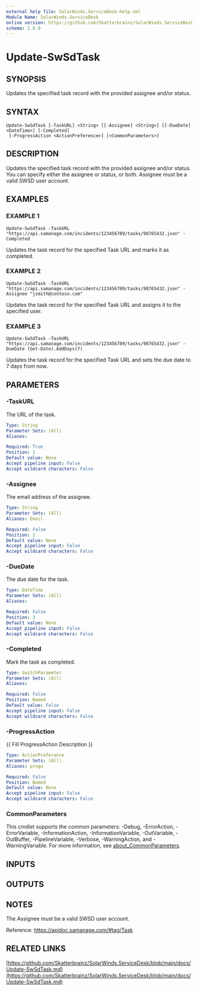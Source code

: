 ```yaml
---
external help file: SolarWinds.ServiceDesk-help.xml
Module Name: SolarWinds.ServiceDesk
online version: https://github.com/Skatterbrainz/SolarWinds.ServiceDesk/blob/main/docs/Update-SwSdTask.md
schema: 2.0.0
---
```


# Update-SwSdTask

## SYNOPSIS
Updates the specified task record with the provided assignee and/or status.

## SYNTAX

```
Update-SwSdTask [-TaskURL] <String> [[-Assignee] <String>] [[-DueDate] <DateTime>] [-Completed]
 [-ProgressAction <ActionPreference>] [<CommonParameters>]
```

## DESCRIPTION
Updates the specified task record with the provided assignee and/or status.
You can specify either the assignee or status, or both.
Assignee must be a valid SWSD user account.

## EXAMPLES

### EXAMPLE 1
```
Update-SwSdTask -TaskURL "https://api.samanage.com/incidents/123456789/tasks/98765432.json" -Completed
```

Updates the task record for the specified Task URL and marks it as completed.

### EXAMPLE 2
```
Update-SwSdTask -TaskURL "https://api.samanage.com/incidents/123456789/tasks/98765432.json" -Assignee "jsmith@contoso.com"
```

Updates the task record for the specified Task URL and assigns it to the specified user.

### EXAMPLE 3
```
Update-SwSdTask -TaskURL "https://api.samanage.com/incidents/123456789/tasks/98765432.json" -DueDate (Get-Date).AddDays(7)
```

Updates the task record for the specified Task URL and sets the due date to 7 days from now.

## PARAMETERS

### -TaskURL
The URL of the task.

```yaml
Type: String
Parameter Sets: (All)
Aliases:

Required: True
Position: 1
Default value: None
Accept pipeline input: False
Accept wildcard characters: False
```

### -Assignee
The email address of the assignee.

```yaml
Type: String
Parameter Sets: (All)
Aliases: Email

Required: False
Position: 2
Default value: None
Accept pipeline input: False
Accept wildcard characters: False
```

### -DueDate
The due date for the task.

```yaml
Type: DateTime
Parameter Sets: (All)
Aliases:

Required: False
Position: 3
Default value: None
Accept pipeline input: False
Accept wildcard characters: False
```

### -Completed
Mark the task as completed.

```yaml
Type: SwitchParameter
Parameter Sets: (All)
Aliases:

Required: False
Position: Named
Default value: False
Accept pipeline input: False
Accept wildcard characters: False
```

### -ProgressAction
{{ Fill ProgressAction Description }}

```yaml
Type: ActionPreference
Parameter Sets: (All)
Aliases: proga

Required: False
Position: Named
Default value: None
Accept pipeline input: False
Accept wildcard characters: False
```

### CommonParameters
This cmdlet supports the common parameters: -Debug, -ErrorAction, -ErrorVariable, -InformationAction, -InformationVariable, -OutVariable, -OutBuffer, -PipelineVariable, -Verbose, -WarningAction, and -WarningVariable. For more information, see [about_CommonParameters](http://go.microsoft.com/fwlink/?LinkID=113216).

## INPUTS

## OUTPUTS

## NOTES
The Assignee must be a valid SWSD user account.

Reference: https://apidoc.samanage.com/#tag/Task

## RELATED LINKS

[https://github.com/Skatterbrainz/SolarWinds.ServiceDesk/blob/main/docs/Update-SwSdTask.md](https://github.com/Skatterbrainz/SolarWinds.ServiceDesk/blob/main/docs/Update-SwSdTask.md)

